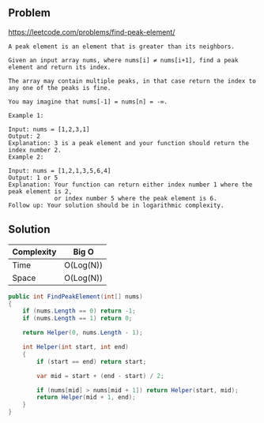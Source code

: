 ## Problem

https://leetcode.com/problems/find-peak-element/

```
A peak element is an element that is greater than its neighbors.

Given an input array nums, where nums[i] ≠ nums[i+1], find a peak element and return its index.

The array may contain multiple peaks, in that case return the index to any one of the peaks is fine.

You may imagine that nums[-1] = nums[n] = -∞.

Example 1:

Input: nums = [1,2,3,1]
Output: 2
Explanation: 3 is a peak element and your function should return the index number 2.
Example 2:

Input: nums = [1,2,1,3,5,6,4]
Output: 1 or 5 
Explanation: Your function can return either index number 1 where the peak element is 2, 
             or index number 5 where the peak element is 6.
Follow up: Your solution should be in logarithmic complexity.
```

## Solution

| Complexity | Big O |
|------------|-------|
| Time       | O(Log(N))  |
| Space      | O(Log(N))  |

```csharp
public int FindPeakElement(int[] nums)
{
    if (nums.Length == 0) return -1;
    if (nums.Length == 1) return 0;

    return Helper(0, nums.Length - 1);

    int Helper(int start, int end)
    {
        if (start == end) return start;

        var mid = start + (end - start) / 2;

        if (nums[mid] > nums[mid + 1]) return Helper(start, mid);
        return Helper(mid + 1, end);
    }
}
```

